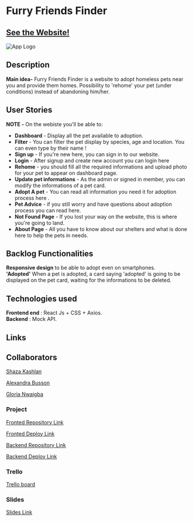 # Furry Friends Finder

## [See the Website!](https://furryfriendsfinder.netlify.app/)

![App Logo](https://furryfriendsfinder.netlify.app/assets/logo-BwRZ9Gpa.png)

## Description

**Main idea-** Furry Friends Finder is a website to adopt homeless pets near you and provide them homes.
Possibility to 'rehome' your pet (under conditions) instead of abandoning him/her.

## User Stories

**NOTE -** On the webiste you'll be able to:

- **Dashboard** - Display all the pet available to adoption.
- **Filter** - You can filter the pet display by species, age and location. You can even type by their name !
- **Sign up** - If you're new here, you can sign in to our website.
- **Login** - After signup and create new account you can login here
- **Rehome** - you should fill all the required informations and upload photo for your pet to appear on dashboard page.
- **Update pet informations** - As the admin or signed in member, you can modify the informations of a pet card.
- **Adopt A pet** - You can read all information you need it for adoption process here .
- **Pet Advice** - if you still worry and have questions about adoption process you can read here.
- **Not Found Page** - If you lost your way on the website, this is where you're going to land.
- **About Page** - All you have to know about our shelters and what is done here to help the pets in needs.

## Backlog Functionalities

**Responsive design** to be able to adopt even on smartphones.<br>
**'Adopted'** When a pet is adopted, a card saying 'adopted' is going to be displayed on the pet card, waiting for the informations to be deleted.

## Technologies used

**Frontend end** : React Js + CSS + Axios.<br>
**Backend** : Mock API.

## Links

## Collaborators

[Shaza Kashlan](https://github.com/shaza-kashlan)

[Alexandra Busson](https://github.com/MimiBsn/)

[Gloria Nwaigba](https://github.com/Nwaigba66)

### Project

[Fronted Repository Link](https://github.com/shaza-kashlan/adopt-pet.git)

[Fronted Deploy Link](https://furryfriendsfinder.netlify.app/)

[Backend Repository Link](https://github.com/MimiBsn/adopt-pet-backend)

[Backend Deploy Link](https://furry-friends-finder.adaptable.app/)

### Trello

[Trello board](https://trello.com/b/Ovcmc8yj/adopt-pet)

### Slides

[Slides Link](https://prezi.com/p/edit/xqej0klkvbmf/)
